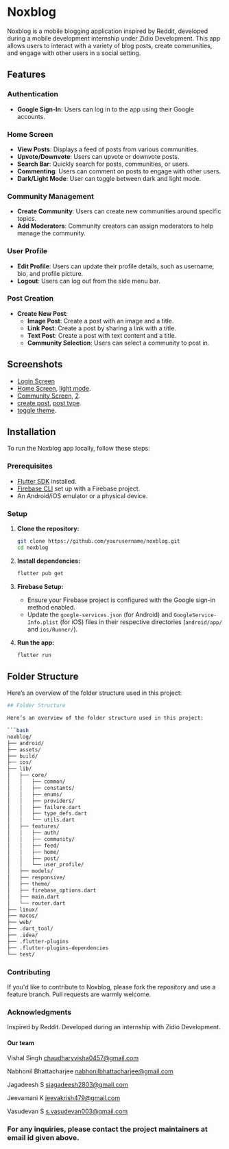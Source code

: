 # Noxblog

Noxblog is a mobile blogging application inspired by Reddit, developed during a mobile development internship under Zidio Development. This app allows users to interact with a variety of blog posts, create communities, and engage with other users in a social setting. 

## Features

### Authentication
- **Google Sign-In**: Users can log in to the app using their Google accounts.

### Home Screen
- **View Posts**: Displays a feed of posts from various communities.
- **Upvote/Downvote**: Users can upvote or downvote posts.
- **Search Bar**: Quickly search for posts, communities, or users.
- **Commenting**: Users can comment on posts to engage with other users.
- **Dark/Light Mode**: User can toggle between dark and light mode.

### Community Management
- **Create Community**: Users can create new communities around specific topics.
- **Add Moderators**: Community creators can assign moderators to help manage the community.
  
### User Profile
- **Edit Profile**: Users can update their profile details, such as username, bio, and profile picture.
- **Logout**: Users can log out from the side menu bar.

### Post Creation
- **Create New Post**: 
  - **Image Post**: Create a post with an image and a title.
  - **Link Post**: Create a post by sharing a link with a title.
  - **Text Post**: Create a post with text content and a title.
  - **Community Selection**: Users can select a community to post in.

## Screenshots
- [Login Screen](assets/snapshots/login_screen1.png)
- [Home Screen](assets/snapshots/home_screen1.png), [light mode](assets/snapshots/home_screen2.png).
- [Community Screen](assets/snapshots/community_screen1.png), [2](assets/snapshots/community_screen2.png).
- [create post](assets/snapshots/text_post.png), [post type](assets/snapshots/create_post.png).
- [toggle theme](assets/snapshots/lightmode_toggle.png).

## Installation

To run the Noxblog app locally, follow these steps:

### Prerequisites
- [Flutter SDK](https://flutter.dev/docs/get-started/install) installed.
- [Firebase CLI](https://firebase.google.com/docs/cli) set up with a Firebase project.
- An Android/iOS emulator or a physical device.

### Setup

1. **Clone the repository:**

    ```bash
    git clone https://github.com/yourusername/noxblog.git
    cd noxblog
    ```

2. **Install dependencies:**

    ```bash
    flutter pub get
    ```

3. **Firebase Setup:**
    - Ensure your Firebase project is configured with the Google sign-in method enabled.
    - Update the `google-services.json` (for Android) and `GoogleService-Info.plist` (for iOS) files in their respective directories (`android/app/` and `ios/Runner/`).

4. **Run the app:**

    ```bash
    flutter run
    ```

## Folder Structure

Here’s an overview of the folder structure used in this project:

```bash
## Folder Structure

Here’s an overview of the folder structure used in this project:

```bash
noxblog/
├── android/
├── assets/
├── build/
├── ios/
├── lib/
│   ├── core/
│   │   ├── common/
│   │   ├── constants/
│   │   ├── enums/
│   │   ├── providers/
│   │   ├── failure.dart
│   │   ├── type_defs.dart
│   │   └── utils.dart
│   ├── features/
│   │   ├── auth/
│   │   ├── community/
│   │   ├── feed/
│   │   ├── home/
│   │   ├── post/
│   │   └── user_profile/
│   ├── models/
│   ├── responsive/
│   ├── theme/
│   ├── firebase_options.dart
│   ├── main.dart
│   └── router.dart
├── linux/
├── macos/
├── web/
├── .dart_tool/
├── .idea/
├── .flutter-plugins
├── .flutter-plugins-dependencies
└── test/
```

### Contributing
If you'd like to contribute to Noxblog, please fork the repository and use a feature branch. Pull requests are warmly welcome.

### Acknowledgments
Inspired by Reddit.
Developed during an internship with Zidio Development.

#### Our team

Vishal Singh
chaudharyvisha0457@gmail.com

Nabhonil Bhattacharjee
nabhonilbhattacharjee@gmail.com

Jagadeesh S
sjagadeesh2803@gmail.com

Jeevamani K
jeevakrish479@gmail.com

Vasudevan S
s.vasudevan003@gmail.com

### For any inquiries, please contact the project maintainers at email id given above.
